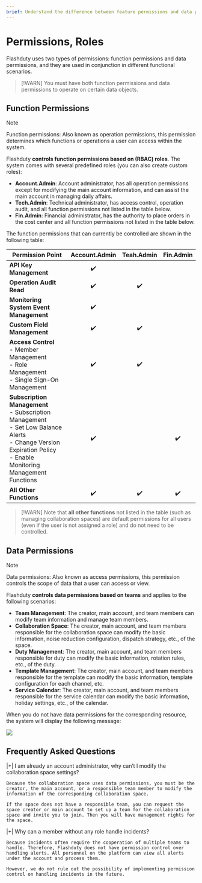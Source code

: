 ```yaml
---
brief: Understand the difference between feature permissions and data permissions
---
```


# Permissions, Roles

Flashduty uses two types of permissions: function permissions and data permissions, and they are used in conjunction in different functional scenarios.

> [!WARN]
> You must have both function permissions and data permissions to operate on certain data objects.

## Function Permissions
> [!NOTE]
> Function permissions: Also known as operation permissions, this permission determines which functions or operations a user can access within the system.

Flashduty **controls function permissions based on (RBAC) roles**. The system comes with several predefined roles (you can also create custom roles):

- **Account.Admin**: Account administrator, has all operation permissions except for modifying the main account information, and can assist the main account in managing daily affairs.
- **Tech.Admin**: Technical administrator, has access control, operation audit, and all function permissions not listed in the table below.
- **Fin.Admin**: Financial administrator, has the authority to place orders in the cost center and all function permissions not listed in the table below.

The function permissions that can currently be controlled are shown in the following table:

| Permission Point | Account.Admin | Teah.Admin | Fin.Admin |
| ------------ | :--------: | :--------:  | :--------: |
| **API Key Management**    | ✔️       |            |            |
| **Operation Audit Read**     | ✔️ | ✔️ |  |
| **Monitoring System Event Management**    | ✔️ |  |  |
| **Custom Field Management**    | ✔️ | ✔️ |  |
| **Access Control** <br> - Member Management<br> - Role Management<br> - Single Sign-On Management     | ✔️ | ✔️ |  |
| **Subscription Management** <br> - Subscription Management<br> - Set Low Balance Alerts<br> - Change Version Expiration Policy<br> - Enable Monitoring Management Functions    | ✔️ |  | ✔️ |
| **All Other Functions** | ✔️ | ✔️ | ✔️ |

> [!WARN]
> Note that **all other functions** not listed in the table (such as managing collaboration spaces) are default permissions for all users (even if the user is not assigned a role) and do not need to be controlled.

## Data Permissions
> [!NOTE]
> Data permissions: Also known as access permissions, this permission controls the scope of data that a user can access or view.

Flashduty **controls data permissions based on teams** and applies to the following scenarios:

- **Team Management**: The creator, main account, and team members can modify team information and manage team members.
- **Collaboration Space**: The creator, main account, and team members responsible for the collaboration space can modify the basic information, noise reduction configuration, dispatch strategy, etc., of the space.
- **Duty Management**: The creator, main account, and team members responsible for duty can modify the basic information, rotation rules, etc., of the duty.
- **Template Management**: The creator, main account, and team members responsible for the template can modify the basic information, template configuration for each channel, etc.
- **Service Calendar**: The creator, main account, and team members responsible for the service calendar can modify the basic information, holiday settings, etc., of the calendar.

When you do not have data permissions for the corresponding resource, the system will display the following message:

![](https://fcimg.3ti.site/zh/flashduty/feature/permission/1.avif)

## Frequently Asked Questions

|+| I am already an account administrator, why can’t I modify the collaboration space settings?

    Because the collaboration space uses data permissions, you must be the creator, the main account, or a responsible team member to modify the information of the corresponding collaboration space.

    If the space does not have a responsible team, you can request the space creator or main account to set up a team for the collaboration space and invite you to join. Then you will have management rights for the space.

|+| Why can a member without any role handle incidents?

    Because incidents often require the cooperation of multiple teams to handle. Therefore, Flashduty does not have permission control over handling alerts. All personnel on the platform can view all alerts under the account and process them.

    However, we do not rule out the possibility of implementing permission control on handling incidents in the future.